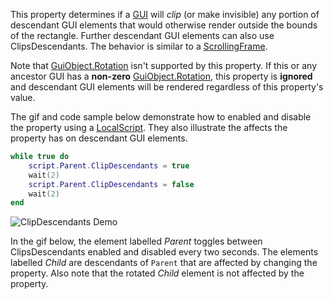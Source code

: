 This property determines if a [GUI](https://create.roblox.com/docs/reference/engine/classes/GuiObject) will _clip_ (or make
invisible) any portion of descendant GUI elements that would otherwise
render outside the bounds of the rectangle. Further descendant GUI
elements can also use ClipsDescendants. The behavior is similar to a
[ScrollingFrame](https://create.roblox.com/docs/reference/engine/classes/ScrollingFrame).

Note that [GuiObject.Rotation](https://create.roblox.com/docs/reference/engine/classes/GuiObject#Rotation) isn't supported by this property. If this
or any ancestor GUI has a **non-zero** [GuiObject.Rotation](https://create.roblox.com/docs/reference/engine/classes/GuiObject#Rotation), this property
is **ignored** and descendant GUI elements will be rendered regardless of
this property's value.

The gif and code sample below demonstrate how to enabled and disable the
property using a [LocalScript](https://create.roblox.com/docs/reference/engine/classes/LocalScript). They also illustrate the affects the
property has on descendant GUI elements.

```lua
while true do
	script.Parent.ClipDescendants = true
	wait(2)
	script.Parent.ClipDescendants = false
	wait(2)
end
```

![ClipDescendants Demo][1]

In the gif below, the element labelled _Parent_ toggles between
ClipsDescendants enabled and disabled every two seconds. The elements
labelled _Child_ are descendants of `Parent` that are affected by changing
the property. Also note that the rotated _Child_ element is not affected
by the property.

[1]: https://prod.docsiteassets.roblox.com/assets/bltaf6f1a7233b2f3d8/ClipDescendantsDemo.gif